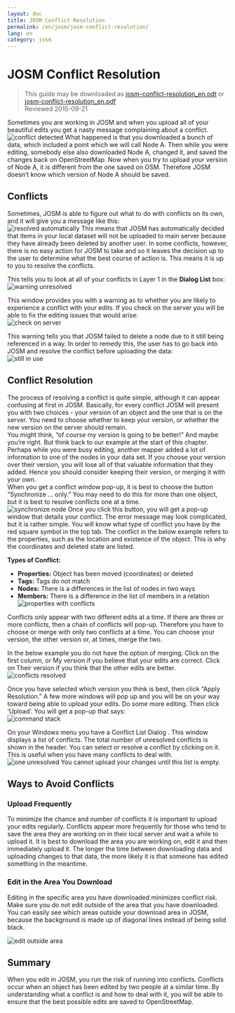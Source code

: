 ```yaml
---
layout: doc
title: JOSM Conflict Resolution
permalink: /en/josm/josm-conflict-resolution/
lang: en
category: josm
---
```


JOSM Conflict Resolution
====================

> This guide may be downloaded as [josm-conflict-resolution_en.odt](/files/josm-conflict-resolution_en.odt) or [josm-conflict-resolution_en.pdf](/files/josm-conflict-resolution_en.pdf)  
> Reviewed 2015-09-21  

Sometimes you are working in JOSM and when you upload all of your beautiful edits you get a nasty message complaining about a conflict.  
![conflict detected][]
What happened is that you downloaded a bunch of data, which included a point which we will call Node A.  Then while you were editing, somebody else also downloaded Node A, changed it, and saved the changes back on OpenStreetMap.  Now when you try to upload your version of Node A, it is different from the one saved on OSM.  Therefore JOSM doesn’t know which version of Node A should be saved.  

Conflicts
----------

Sometimes, JOSM is able to figure out what to do with conflicts on its own, and it will give you a message like this:  
![resolved automatically][]
This means that JOSM has automatically decided that items in your local dataset will not be uploaded to main server because they have already been deleted by another user. In some conflicts, however, there is no easy action for JOSM to take and so it leaves the decision up to the user to determine what the best course of action is.  This means it is up to you to resolve the conflicts.  

This tells you to look at all of your conflicts in Layer 1 in the **Dialog List** box:  
![warning unresolved][]

This window provides you with a warning as to whether you are likely to experience a conflict with your edits. If you check on the server you will be able to fix the editing issues that would arise:  
![check on server][]

This warning tells you that JOSM failed to delete a node due to it still being referenced in a way.  In order to remedy this, the user has to go back into JOSM and resolve the conflict before uploading the data:  
![still in use][]

Conflict Resolution
--------------------

The process of resolving a conflict is quite simple, although it can appear confusing at first in JOSM.  Basically, for every conflict JOSM will present you with two choices - your version of an object and the one that is on the server.  You need to choose whether to keep your version, or whether the new version on the server should remain.  
You might think, “of course my version is going to be better!”  And maybe you’re right.  But think back to our example at the start of this chapter.  Perhaps while you were busy editing, another mapper added a lot of information to one of the nodes in your data set.  If you choose your version over their version, you will lose all of that valuable information that they added.  Hence you should consider keeping their version, or merging it with your own.  
When you get a conflict window pop-up, it is best to choose the button “Synchronize ... only.”  You may need to do this for more than one object, but it is best to resolve conflicts one at a time.  
![synchronize node][]
Once you click this button, you will get a pop-up window that details your conflict.  The error message may look complicated, but it is rather simple.  You will know what type of conflict you have by the red square symbol in the top tab.  The conflict in the below example refers to the properties, such as the location and existence of the object.  This is why the coordinates and deleted state are listed.  

**Types of Conflict:**

- **Properties:**  Object has been moved (coordinates) or deleted  
- **Tags:**  Tags do not match  
- **Nodes:**  There is a differences in the list of nodes in two ways  
- **Members:**  There is a difference in the list of members in a relation  
![properties with conflicts][]

Conflicts only appear with two different edits at a time.  If there are three or more conflicts, then a chain of conflicts will pop-up.  Therefore you have to choose or merge with only two conflicts at a time.  You can choose your version, the other version or, at times, merge the two.  

In the below example you do not have the option of merging. Click on the first column, or My version if you believe that your edits are correct. Click on Their version if you think that the other edits are better.  
![conflicts resolved][]

Once you have selected which version you think is best, then click “Apply Resolution.”  A few more windows will pop up and you will be on your way toward being able to upload your edits. Do some more editing.  Then click ‘Upload’.  You will get a pop-up that says:  
![command stack][]

On your Windows menu you have a Conflict List Dialog . This window displays a list of conflicts. The total number of unresolved conflicts is shown in the header. You can select or resolve a conflict by clicking on it. This is useful when you have many conflicts to deal with.  
![one unresolved][]
You cannot upload your changes until this list is empty.  

Ways to Avoid Conflicts
------------------------

### Upload Frequently

To minimize the chance and number of conflicts it is important to upload your edits regularly.  Conflicts appear more frequently for those who tend to save the area they are working on in their local server and wait a while to upload it.  It is best to download the area you are working on, edit it and then immediately upload it.  The longer the time between downloading data and uploading changes to that data, the more likely it is that someone has edited something in the meantime.  

### Edit in the Area You Download

Editing in the specific area you have downloaded minimizes conflict risk.  Make sure you do not edit outside of the area that you have downloaded.  You can easily see which areas outside your download area in JOSM, because the background is made up of diagonal lines instead of being solid black.  

![edit outside area][]

Summary
--------
When you edit in JOSM, you run the risk of running into conflicts.  Conflicts occur when an object has been edited by two people at a similar time.  By understanding what a conflict is and how to deal with it, you will be able to ensure that the best possible edits are saved to OpenStreetMap.  


<!-- More stuff, could go into an additional chapter - DO NOT TRANSLATE
## Appendix. More Specific Conflicts

### Tag Conflicts

If the tags of one version of an objects are different from the tags of
another version, the Conflict dialog shows a ![]({{site.baseurl}}/images/intermediate/en_conflict_resolution_image08.png)in
the tab Tags. Click on the tab to display a dialog for resolving tag
conflicts.

There are three tables displayed in this dialog, from left to right:

1.  My version: shows the tags of the first object version participating
    in this conflict. These are usually the tags of the object version
    in your local data set.
2.  Merged version: shows the merged tags. This table is initially
    empty. The more tag conflicts you resolve, the more tag values will
    we be displayed in this table.
3.  Their version: shows the tags of the second object version
    participating in this conflict. These are usually the tags of the
    object version currently stored on the server.

In the example below both versions have a tag "name". The values in the
two object versions are different, though, and JOSM therefore displays
the row with a red background. The value of the first version is
"Secondary School", the opposite version has a value "Elementary
School". You now have to decide which of these values you want to keep
and which you want to discard.

![]({{site.baseurl}}/images/intermediate/en_conflict_resolution_image07.png)

Click on the value you want to keep, in the example for instance on the
value on the left. If you either double-click on the value or click on
![]({{site.baseurl}}/images/intermediate/en_conflict_resolution_image21.png), you decide to keep the value and to discard the
opposite value. The table in the middle now displays the value to keep
and the background color turns to green.

![]({{site.baseurl}}/images/intermediate/en_conflict_resolution_image10.png)

When the button Apply Resolutionis enabled you can apply your decision.
The values you've chosen will be applied and the dialog will be closed.

![]({{site.baseurl}}/images/intermediate/en_conflict_resolution_image03.png)

## Resolving differences in the node list of two versions of a way

If you see the symbol ![]({{site.baseurl}}/images/intermediate/en_conflict_resolution_image08.png)in the tab Nodesthen you
have to resolve differences in the list of
[nodes](http://josm.openstreetmap.de/wiki/Help/Concepts/Object)of two
[ways](http://josm.openstreetmap.de/wiki/Help/Concepts/Object). There
are three columns in the respective panel (see screen shot below):

1.  the leftmost table displays the list of nodes of the the local
    object version
2.  the rightmost table displays the list of nodes of the the server
    object version
3.  the table in the middle shows the list of nodes of the merged ways

Initially, the middle table is empty. You should now decide which nodes
to keep from the local dataset (the leftmost table) and which from the
server dataset (the rightmost table).

![]({{site.baseurl}}/images/intermediate/en_conflict_resolution_image24.png)

### The standard workflow

The standard workflow to resolve conflicts in the node lists of two
[object
versions](http://josm.openstreetmap.de/wiki/Help/Concepts/Object)consists
of three steps:

1.  Pick nodes from either object version and reorder the resulting node
    list if necessary
2.  Freezethe resulting merged node list by clicking on the button
    ![]({{site.baseurl}}/images/intermediate/en_conflict_resolution_image16.png). When you freeze the merged node list you
    tell JOSM that all conflicts in the node list are resolved.
3.  Apply the resolution

### A simple workflow: Keep the node list from your local object version

The following example shows the workflow when you decide to keep all nodes in the same order from your local object version.

-   First, select all elements in the leftmost table (either using the mouse or by 
    pressing Ctrl-A in the table) (see next screen shot):

    ![]({{site.baseurl}}/images/intermediate/en_conflict_resolution_image04.png)

-   Then, click 
    ![]({{site.baseurl}}/images/intermediate/en_conflict_resolution_image19.png)
    to copy the selected nodes to the middle table with the merged nodes:

    ![]({{site.baseurl}}/images/intermediate/en_conflict_resolution_image01.png)

-   Finally, click
    ![]({{site.baseurl}}/images/intermediate/en_conflict_resolution_image16.png)
    to freeze the resulting merged node list:

    ![]({{site.baseurl}}/images/intermediate/en_conflict_resolution_image20.png)

    The symbol in the nodes tab now switched to 
    ![]({{site.baseurl}}/images/intermediate/en_conflict_resolution_image00.png)
    and you can apply the merge decisions.

### Support for comparing node lists

It can be difficult to find the differences between the node list of of two object versions, in particular for ways with many nodes.

The Conflict Dialog supports you in finding the differences. It can compare two of the node lists displayed ("my" node list, the merged node list, and "their" node list) and it can render the differences between them with specific background colors.

From the following combo box you can select which pair of node lists to compare:

![]({{site.baseurl}}/images/intermediate/en_conflict_resolution_image15.png)

1.  My with Their: compares the leftmost table with the rightmost table
    in the Conflict Dialog
2.  My with Merged: compares the leftmost table with the middle table in
    the Conflict Dialog
3.  Their with Merge: compares the middle table with the rightmost table
    in the Conflict Dialog

Depending on the position of a node in the list different background
colors are used:

1.  The node is in this list only. It isn't present in the opposite list:
    ![]({{site.baseurl}}/images/intermediate/en_conflict_resolution_image13.png)
2.  The node is in both lists, but it is on different positions:
    ![]({{site.baseurl}}/images/intermediate/en_conflict_resolution_image02.png)
3.  White background means that a node is in both lists at the same
    position.

    ![]({{site.baseurl}}/images/intermediate/en_conflict_resolution_image17.png)

-->

[conflict detected]: /images/josm/conflict-detected.png
[resolved automatically]: /images/josm/resolved-automatically.png
[warning unresolved]: /images/josm/warning-unresolved.png
[check on server]: /images/josm/check-on-server.png
[still in use]: /images/josm/still-in-use.png
[synchronize node]: /images/josm/synchronize-node.png
[properties with conflicts]: /images/josm/properties-with-conflicts.png
[conflicts resolved]: /images/josm/conflicts-resolved.png
[synchronize node]: /images/josm/synchronize-node.png
[command stack]: /images/josm/command-stack.png
[one unresolved]: /images/josm/one-unresolved.png
[edit outside area]: /images/josm/edit-outside-area.png
